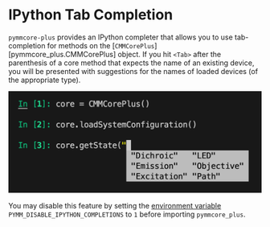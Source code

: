 # IPython Tab Completion

`pymmcore-plus` provides an IPython completer that allows you to use
tab-completion for methods on the [`CMMCorePlus`][pymmcore_plus.CMMCorePlus]
object. If you hit `<Tab>` after the parenthesis of a core method that expects the
name of an existing device, you will be presented with suggestions for the names
of loaded devices (of the appropriate type).

![IPython autocompletion for CMMCorePlus](../images/ipy_complete.png)

You may disable this feature by setting the [environment variable](../env_var.md)
`PYMM_DISABLE_IPYTHON_COMPLETIONS` to `1` before importing `pymmcore_plus`.
